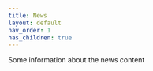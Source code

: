 ```yaml
---
title: News
layout: default
nav_order: 1
has_children: true
---
```


Some information about the news content
